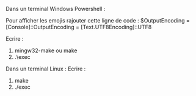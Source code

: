 Dans un terminal Windows Powershell : 

Pour afficher les emojis rajouter cette ligne de code :
$OutputEncoding = [Console]::OutputEncoding = [Text.UTF8Encoding]::UTF8

Ecrire : 
1.	mingw32-make ou make
2.	.\exec

Dans un terminal Linux :
Ecrire :
1.	make 
2.	./exec
